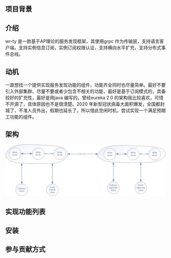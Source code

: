 ## 项目背景

## 介绍

wr-ty 是一款基于AP理论的服务发现框架，其使用grpc 作为传输层，支持语言客户端，支持实例信息订阅，实例订阅权限认证，支持横向水平扩充，支持分布式事件总线。

## 动机

一直想找一个提供实现服务发现功能的组件，功能齐全同时也尽量简单。最好不要引入外部集群，尽量不要或者少包含不相关的功能，最好是基于订阅模式的，具备较好的扩充性，最好是用java 编写的。曾经eureka 2.0 的架构我比较喜欢，可惜不开源了，具体原因也不是很清楚。2020 年新型冠状病毒大面积爆发，全国都封城了，不准人员外出，假期也延长了，所以借此空闲时机，尝试实现一个满足预期工功能的组件。

## 架构

![wr-ty-architect](wr-ty-architect.jpg)

## 实现功能列表

## 安装

## 参与贡献方式

